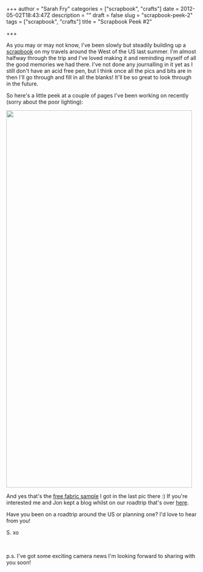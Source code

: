 +++
author = "Sarah Fry"
categories = ["scrapbook", "crafts"]
date = 2012-05-02T18:43:47Z
description = ""
draft = false
slug = "scrapbook-peek-2"
tags = ["scrapbook", "crafts"]
title = "Scrapbook Peek #2"

+++


As you may or may not know, I've been slowly but steadily building up a <a title="A Chilled Out Weekend" href="http://sweetaspi.co.uk/a-chilled-out-weekend/" target="_blank">scrapbook</a> on my travels around the West of the US last summer. I'm almost halfway through the trip and I've loved making it and reminding myself of all the good memories we had there. I've not done any journalling in it yet as I still don't have an acid free pen, but I think once all the pics and bits are in then I'll go through and fill in all the blanks! It'll be so great to look through in the future.

So here's a little peek at a couple of pages I've been working on recently (sorry about the poor lighting):

<a href="http://sweetaspi.co.uk/content/images/2012/05/IMGP2814.jpg"><img class="aligncenter size-full wp-image-634" title="usa scrapbook1" alt="" src="http://sweetaspi.co.uk/content/images/2012/05/IMGP2814.jpg" width="490" height="996" /></a>

And yes that's the <a title="Free Fabric Samples" href="http://sweetaspi.co.uk/free-fabric-samples/" target="_blank">free fabric sample</a> I got in the last pic there :) If you're interested me and Jon kept a blog whilst on our roadtrip that's over <a href="http://sweetaspi.co.uk/category/usa-road-trip" target="_blank">here</a>.

Have you been on a roadtrip around the US or planning one? I'd love to hear from you!

S. xo

&nbsp;

p.s. I've got some exciting camera news I'm looking forward to sharing with you soon!


